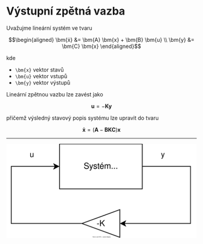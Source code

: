 Výstupní zpětná vazba
=====================

Uvažujme lineární systém ve tvaru
```math
\begin{aligned}
	\bm{ẋ} &= \bm{A} \bm{x} + \bm{B} \bm{u}
	\\
	\bm{y} &= \bm{C} \bm{x}
\end{aligned}
```
kde

* ``\bm{x}`` vektor stavů
* ``\bm{u}`` vektor vstupů
* ``\bm{y}`` vektor výstupů

Lineární zpětnou vazbu lze zavést jako
```math
\bm{u} = - \bm{K}\bm{y}
```
přičemž výsledný stavový popis systému lze upravit do tvaru
```math
\bm{ẋ} = (\bm{A} - \bm{B}\bm{K}\bm{C}) \bm{x}
```

---

![Výstupní zpětná vazba](figures/VystupniZpetnaVazba.svg)